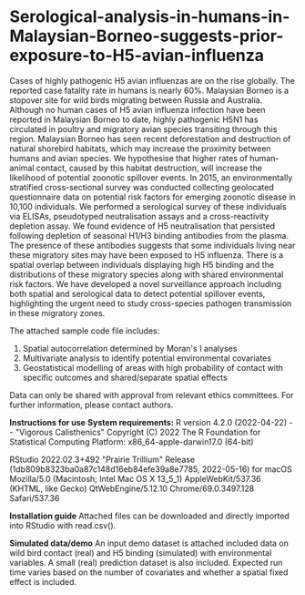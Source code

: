 # Serological-analysis-in-humans-in-Malaysian-Borneo-suggests-prior-exposure-to-H5-avian-influenza
Cases of highly pathogenic H5 avian influenzas are on the rise globally. The reported case fatality rate in humans is nearly 60%. Malaysian Borneo is a stopover site for wild birds migrating between Russia and Australia. Although no human cases of H5 avian influenza infection have been reported in Malaysian Borneo to date, highly pathogenic H5N1 has circulated in poultry and migratory avian species transiting through this region. Malaysian Borneo has seen recent deforestation and destruction of natural shorebird habitats, which may increase the proximity between humans and avian species. We hypothesise that higher rates of human-animal contact, caused by this habitat destruction, will increase the likelihood of potential zoonotic spillover events. In 2015, an environmentally stratified cross-sectional survey was conducted collecting geolocated questionnaire data on potential risk factors for emerging zoonotic disease in 10,100 individuals. We performed a serological survey of these individuals via ELISAs, pseudotyped neutralisation assays and a cross-reactivity depletion assay. We found evidence of H5 neutralisation that persisted following depletion of seasonal H1/H3 binding antibodies from the plasma. The presence of these antibodies suggests that some individuals living near these migratory sites may have been exposed to H5 influenza. There is a spatial overlap between individuals displaying high H5 binding and the distributions of these migratory species along with shared environmental risk factors. We have developed a novel surveillance approach including both spatial and serological data to detect potential spillover events, highlighting the urgent need to study cross-species pathogen transmission in these migratory zones.

The attached sample code file includes:

1. Spatial autocorrelation determined by Moran's I analyses
2. Multivariate analysis to identify potential environmental covariates
3. Geostatistical modelling of areas with high probability of contact with specific outcomes and shared/separate spatial effects

Data can only be shared with approval from relevant ethics committees. For further information, please contact authors.

**Instructions for use**
**System requirements:**
R version 4.2.0 (2022-04-22) -- "Vigorous Calisthenics"
Copyright (C) 2022 The R Foundation for Statistical Computing
Platform: x86_64-apple-darwin17.0 (64-bit)

RStudio 2022.02.3+492 "Prairie Trillium" Release (1db809b8323ba0a87c148d16eb84efe39a8e7785, 2022-05-16) for macOS
Mozilla/5.0 (Macintosh; Intel Mac OS X 13_5_1) AppleWebKit/537.36 (KHTML, like Gecko) QtWebEngine/5.12.10 Chrome/69.0.3497.128 Safari/537.36

**Installation guide**
Attached files can be downloaded and directly imported into RStudio with read.csv().

**Simulated data/demo**
An input demo dataset is attached included data on wild bird contact (real) and H5 binding (simulated) with environmental variables. A small (real) prediction dataset is also included. Expected run time varies based on the number of covariates and whether a spatial fixed effect is included.
